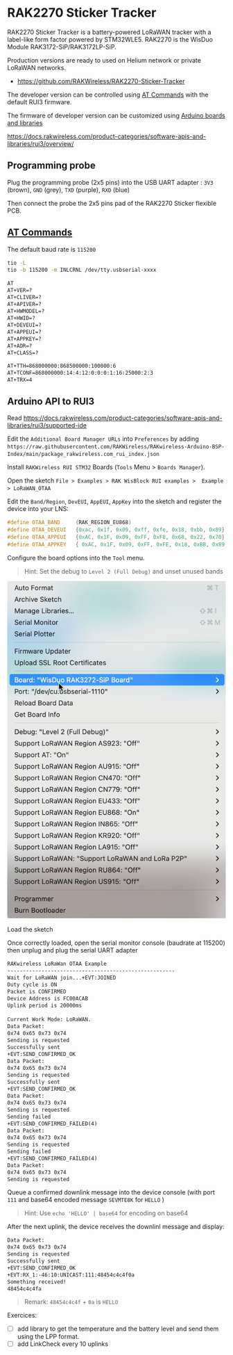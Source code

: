 # RAK2270 Sticker Tracker

RAK2270 Sticker Tracker is a battery-powered LoRaWAN tracker with a label-like form factor powered by STM32WLE5. RAK2270 is the WisDuo Module RAK3172-SiP/RAK3172LP-SiP.

Production versions are ready to used on Helium network or private LoRaWAN networks.

* https://github.com/RAKWireless/RAK2270-Sticker-Tracker

The developer version can be controlled using [AT Commands](https://docs.rakwireless.com/product-categories/software-apis-and-libraries/rui3/at-command-manual/) with the default RUI3 firmware.

The firmware of developer version can be customized using [Arduino boards and libraries](https://docs.rakwireless.com/product-categories/software-apis-and-libraries/rui3/supported-ide)

https://docs.rakwireless.com/product-categories/software-apis-and-libraries/rui3/overview/

## Programming probe

Plug the programming probe (2x5 pins) into the USB UART adapter : `3V3` (brown), `GND` (grey), `TXD` (purple), `RXD` (blue)

Then connect the probe the 2x5 pins pad of the RAK2270 Sticker flexible PCB.


## [AT Commands](https://docs.rakwireless.com/product-categories/software-apis-and-libraries/rui3/at-command-manual/)

The default baud rate is `115200`

```bash
tio -L
tio -b 115200 -m INLCRNL /dev/tty.usbserial-xxxx
```


```
AT
AT+VER=?
AT+CLIVER=?
AT+APIVER=?
AT+HWMODEL=?
AT+HWID=?
AT+DEVEUI=?
AT+APPEUI=?
AT+APPKEY=?
AT+ADR=?
AT+CLASS=?
```

```
AT+TTH=868000000:868500000:100000:6
AT+TCONF=868000000:14:4:12:0:0:0:1:16:25000:2:3
AT+TRX=4
```

## Arduino API to RUI3

Read https://docs.rakwireless.com/product-categories/software-apis-and-libraries/rui3/supported-ide


Edit the `Additional Board Manager URLs` into `Preferences` by adding `https://raw.githubusercontent.com/RAKWireless/RAKwireless-Arduino-BSP-Index/main/package_rakwireless.com_rui_index.json`

Install `RAKWireless RUI STM32` Boards (`Tools` Menu > `Boards Manager`).

Open the sketch `File > Examples > RAK WisBlock RUI examples >  Example > LoRaWAN_OTAA`

Edit the `Band/Region`, `DevEUI`, `AppEUI`, `AppKey` into the sketch and register the device into your LNS:

```c
#define OTAA_BAND     (RAK_REGION_EU868)
#define OTAA_DEVEUI   {0xac, 0x1f, 0x09, 0xff, 0xfe, 0x18, 0xbb, 0x89}
#define OTAA_APPEUI   {0xAC, 0x1F, 0x09, 0xFF, 0xF8, 0x68, 0x22, 0x70}
#define OTAA_APPKEY   { 0xAC, 0x1F, 0x09, 0xFF, 0xFE, 0x18, 0xBB, 0x89, 0xAC, 0x1F, 0x09, 0xFF, 0xF8, 0x68, 0x22, 0x70}
```

Configure the board options into the `Tool` menu.

> Hint: Set the debug to `Level 2 (Full Debug)` and unset unused bands

![](tool_menu.png)

Load the sketch

Once correctly loaded, open the serial monitor console (baudrate at 115200) then unplug and plug the serial UART adapter

```console
RAKwireless LoRaWan OTAA Example
------------------------------------------------------
Wait for LoRaWAN join...+EVT:JOINED
Duty cycle is ON
Packet is CONFIRMED
Device Address is FC00ACAB
Uplink period is 20000ms

Current Work Mode: LoRaWAN.
Data Packet:
0x74 0x65 0x73 0x74 
Sending is requested
Successfully sent
+EVT:SEND_CONFIRMED_OK
Data Packet:
0x74 0x65 0x73 0x74 
Sending is requested
Successfully sent
+EVT:SEND_CONFIRMED_OK
Data Packet:
0x74 0x65 0x73 0x74 
Sending is requested
Sending failed
+EVT:SEND_CONFIRMED_FAILED(4)
Data Packet:
0x74 0x65 0x73 0x74 
Sending is requested
Sending failed
+EVT:SEND_CONFIRMED_FAILED(4)
Data Packet:
0x74 0x65 0x73 0x74 
Sending is requested
```

Queue a confirmed downlink message into the device console (with port `111` and base64 encoded message `SEVMTE8K` for `HELLO` )

> Hint: Use `echo 'HELLO' | base64` for encoding on base64

After the next uplink, the device receives the downlinl message and display:

```
Data Packet:
0x74 0x65 0x73 0x74 
Sending is requested
Successfully sent
+EVT:SEND_CONFIRMED_OK
+EVT:RX_1:-46:10:UNICAST:111:48454c4c4f0a
Something received!
48454c4c4fa
```

> Remark: `48454c4c4f` + `0a` is `HELLO`

Exercices:
* [ ] add library to get the temperature and the battery level and send them using the LPP format.
* [ ] add LinkCheck every 10 uplinks
